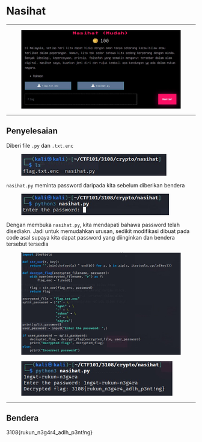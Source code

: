 # Nasihat

***

<figure><img src="../../../../.gitbook/assets/image (3) (1) (1) (1) (1) (1) (1) (1).png" alt=""><figcaption></figcaption></figure>

***

## Penyelesaian

Diberi file `.py` dan `.txt.enc`&#x20;

<figure><img src="../../../../.gitbook/assets/image (4) (1) (1) (1) (1) (1) (1) (1).png" alt=""><figcaption></figcaption></figure>

`nasihat.py` meminta password daripada kita sebelum diberikan bendera

<figure><img src="../../../../.gitbook/assets/image (5) (1) (1) (1) (1) (1) (1).png" alt=""><figcaption></figcaption></figure>

Dengan membuka `nasihat.py`, kita mendapati bahawa password telah disediakn. Jadi untuk memudahkan urusan, sedikit modifikasi dibuat pada code asal supaya kita dapat password yang diinginkan dan bendera tersebut tersedia

<figure><img src="../../../../.gitbook/assets/image (6) (1) (1) (1) (1) (1).png" alt=""><figcaption></figcaption></figure>

<figure><img src="../../../../.gitbook/assets/image (7) (1) (1) (1) (1) (1).png" alt=""><figcaption></figcaption></figure>

***

## Bendera

3108{rukun\_n3g4r4\_adlh\_p3nt!ng}

